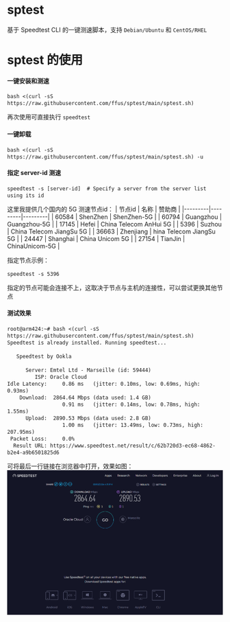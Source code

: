 # sptest
基于 Speedtest CLI 的一键测速脚本，支持 `Debian/Ubuntu` 和 `CentOS/RHEL`

# sptest 的使用
#### 一键安装和测速
```
bash <(curl -sS https://raw.githubusercontent.com/ffus/sptest/main/sptest.sh)
```
再次使用可直接执行 `speedtest`

#### 一键卸载
```
bash <(curl -sS https://raw.githubusercontent.com/ffus/sptest/main/sptest.sh) -u
```

#### 指定 server-id 测速
```
speedtest -s [server-id]  # Specify a server from the server list using its id
```
这里我提供几个国内的 5G 测速节点id：
| 节点id | 名称 | 赞助商 |
|---------|---------|---------|
| 60584 | ShenZhen | ShenZhen-5G |
| 60794 | Guangzhou | Guangzhou-5G |
| 17145 | Hefei | China Telecom AnHui 5G |
| 5396 | Suzhou | China Telecom JiangSu 5G |
| 36663 | Zhenjiang | hina Telecom JiangSu 5G |
| 24447 | Shanghai | China Unicom 5G |
| 27154 | TianJin | ChinaUnicom-5G |

指定节点示例：
```
speedtest -s 5396
```
指定的节点可能会连接不上，这取决于节点与主机的连接性，可以尝试更换其他节点


#### 测试效果
```
root@arm424:~# bash <(curl -sS https://raw.githubusercontent.com/ffus/sptest/main/sptest.sh)
Speedtest is already installed. Running speedtest...

   Speedtest by Ookla

      Server: Emtel Ltd - Marseille (id: 59444)
         ISP: Oracle Cloud
Idle Latency:     0.86 ms   (jitter: 0.10ms, low: 0.69ms, high: 0.93ms)
    Download:  2864.64 Mbps (data used: 1.4 GB)                                                   
                  0.91 ms   (jitter: 0.14ms, low: 0.78ms, high: 1.55ms)
      Upload:  2890.53 Mbps (data used: 2.8 GB)                                                   
                  1.00 ms   (jitter: 13.49ms, low: 0.73ms, high: 207.95ms)
 Packet Loss:     0.0%
  Result URL: https://www.speedtest.net/result/c/62b720d3-ec68-4862-b2e4-a9b6501825d6
```
可将最后一行链接在浏览器中打开，效果如图：
![打开链接：https://www.speedtest.net/result/c/62b720d3-ec68-4862-b2e4-a9b6501825d6 即可查看](https://raw.githubusercontent.com/ffus/sptest/main/demo.png)
